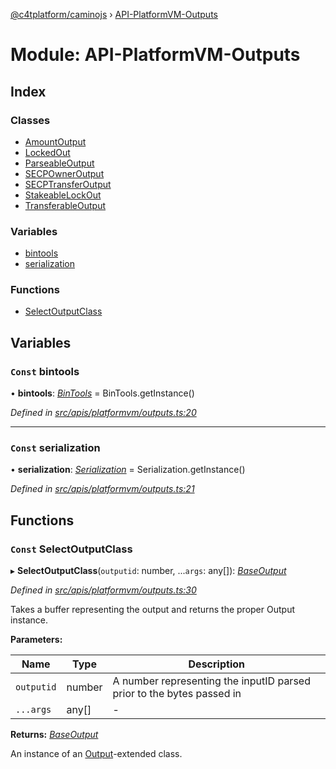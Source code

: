 [@c4tplatform/caminojs](../api.md) › [API-PlatformVM-Outputs](api_platformvm_outputs.md)

# Module: API-PlatformVM-Outputs

## Index

### Classes

* [AmountOutput](../classes/api_platformvm_outputs.amountoutput.md)
* [LockedOut](../classes/api_platformvm_outputs.lockedout.md)
* [ParseableOutput](../classes/api_platformvm_outputs.parseableoutput.md)
* [SECPOwnerOutput](../classes/api_platformvm_outputs.secpowneroutput.md)
* [SECPTransferOutput](../classes/api_platformvm_outputs.secptransferoutput.md)
* [StakeableLockOut](../classes/api_platformvm_outputs.stakeablelockout.md)
* [TransferableOutput](../classes/api_platformvm_outputs.transferableoutput.md)

### Variables

* [bintools](api_platformvm_outputs.md#const-bintools)
* [serialization](api_platformvm_outputs.md#const-serialization)

### Functions

* [SelectOutputClass](api_platformvm_outputs.md#const-selectoutputclass)

## Variables

### `Const` bintools

• **bintools**: *[BinTools](../classes/utils_bintools.bintools.md)* = BinTools.getInstance()

*Defined in [src/apis/platformvm/outputs.ts:20](https://github.com/chain4travel/caminojs/blob/8077d740/src/apis/platformvm/outputs.ts#L20)*

___

### `Const` serialization

• **serialization**: *[Serialization](../classes/utils_serialization.serialization.md)* = Serialization.getInstance()

*Defined in [src/apis/platformvm/outputs.ts:21](https://github.com/chain4travel/caminojs/blob/8077d740/src/apis/platformvm/outputs.ts#L21)*

## Functions

### `Const` SelectOutputClass

▸ **SelectOutputClass**(`outputid`: number, ...`args`: any[]): *[BaseOutput](../interfaces/common_output.baseoutput.md)*

*Defined in [src/apis/platformvm/outputs.ts:30](https://github.com/chain4travel/caminojs/blob/8077d740/src/apis/platformvm/outputs.ts#L30)*

Takes a buffer representing the output and returns the proper Output instance.

**Parameters:**

Name | Type | Description |
------ | ------ | ------ |
`outputid` | number | A number representing the inputID parsed prior to the bytes passed in  |
`...args` | any[] | - |

**Returns:** *[BaseOutput](../interfaces/common_output.baseoutput.md)*

An instance of an [Output](src_common.md#output)-extended class.

